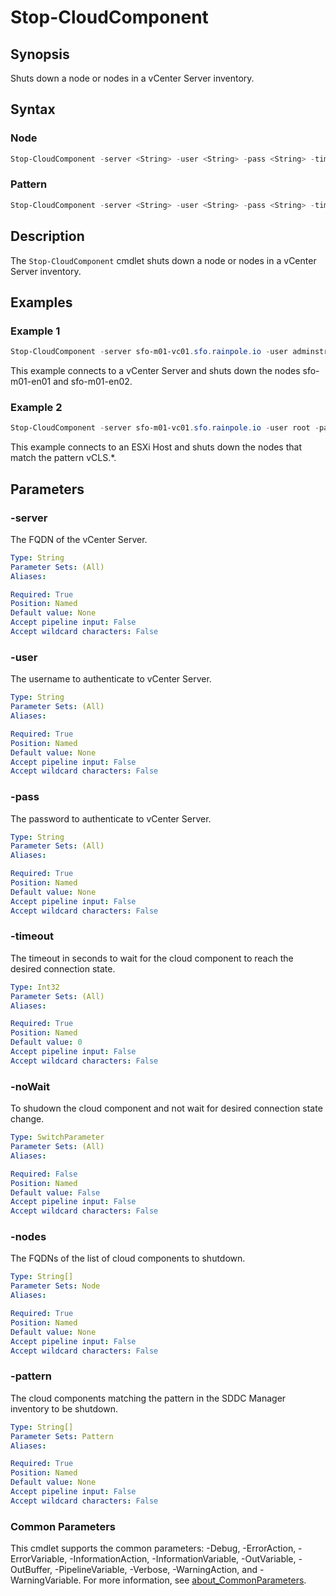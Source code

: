 # Stop-CloudComponent

## Synopsis

Shuts down a node or nodes in a vCenter Server inventory.

## Syntax

### Node

```powershell
Stop-CloudComponent -server <String> -user <String> -pass <String> -timeout <Int32> [-noWait] -nodes <String[]> [<CommonParameters>]
```

### Pattern

```powershell
Stop-CloudComponent -server <String> -user <String> -pass <String> -timeout <Int32> [-noWait] -pattern <String[]> [<CommonParameters>]
```

## Description

The `Stop-CloudComponent` cmdlet shuts down a node or nodes in a vCenter Server inventory.

## Examples

### Example 1

```powershell
Stop-CloudComponent -server sfo-m01-vc01.sfo.rainpole.io -user adminstrator@vsphere.local -pass VMw@re1! -timeout 20 -nodes "sfo-m01-en01", "sfo-m01-en02"
```

This example connects to a vCenter Server and shuts down the nodes sfo-m01-en01 and sfo-m01-en02.

### Example 2

```powershell
Stop-CloudComponent -server sfo-m01-vc01.sfo.rainpole.io -user root -pass VMw@re1! -timeout 20 pattern "^vCLS.*"
```

This example connects to an ESXi Host and shuts down the nodes that match the pattern vCLS.*.

## Parameters

### -server

The FQDN of the vCenter Server.

```yaml
Type: String
Parameter Sets: (All)
Aliases:

Required: True
Position: Named
Default value: None
Accept pipeline input: False
Accept wildcard characters: False
```

### -user

The username to authenticate to vCenter Server.

```yaml
Type: String
Parameter Sets: (All)
Aliases:

Required: True
Position: Named
Default value: None
Accept pipeline input: False
Accept wildcard characters: False
```

### -pass

The password to authenticate to vCenter Server.

```yaml
Type: String
Parameter Sets: (All)
Aliases:

Required: True
Position: Named
Default value: None
Accept pipeline input: False
Accept wildcard characters: False
```

### -timeout

The timeout in seconds to wait for the cloud component to reach the desired connection state.

```yaml
Type: Int32
Parameter Sets: (All)
Aliases:

Required: True
Position: Named
Default value: 0
Accept pipeline input: False
Accept wildcard characters: False
```

### -noWait

To shudown the cloud component and not wait for desired connection state change.

```yaml
Type: SwitchParameter
Parameter Sets: (All)
Aliases:

Required: False
Position: Named
Default value: False
Accept pipeline input: False
Accept wildcard characters: False
```

### -nodes

The FQDNs of the list of cloud components to shutdown.

```yaml
Type: String[]
Parameter Sets: Node
Aliases:

Required: True
Position: Named
Default value: None
Accept pipeline input: False
Accept wildcard characters: False
```

### -pattern

The cloud components matching the pattern in the SDDC Manager inventory to be shutdown.

```yaml
Type: String[]
Parameter Sets: Pattern
Aliases:

Required: True
Position: Named
Default value: None
Accept pipeline input: False
Accept wildcard characters: False
```

### Common Parameters

This cmdlet supports the common parameters: -Debug, -ErrorAction, -ErrorVariable, -InformationAction, -InformationVariable, -OutVariable, -OutBuffer, -PipelineVariable, -Verbose, -WarningAction, and -WarningVariable. For more information, see [about_CommonParameters](http://go.microsoft.com/fwlink/?LinkID=113216).
